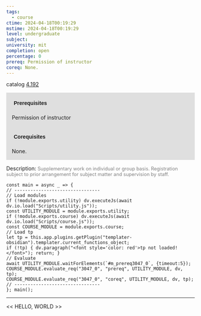 ```yaml
---
tags:
  - course
ctime: 2024-04-18T00:19:29
mstime: 2024-04-18T00:19:29
level: undergraduate
subject: 
university: mit
completion: open
percentage: 0
prereq: Permission of instructor
coreq: None.
---
```


catalog [4.192](http://student.mit.edu/catalog/m4a.html#4.192)

<span style="display: block; padding: 15px; background-color: rgb(100, 100, 100, 0.2);"><font id="m_prereq3047_0" style="display: block; font-family: Arial, sans-serif; font-weight: bold; padding: 5px">Prerequisites</font><br><span id="prereq3047_0">Permission of instructor</span></span>
<span style="display: block; padding: 15px; background-color: rgb(100, 100, 100, 0.2);"><font id="m_coreq3047_0" style="display: block; font-family: Arial, sans-serif; font-weight: bold; padding: 5px">Corequisites</font><br><span id="coreq3047_0">None.</span></span>

<font style="">Description:</font>
<font style="color: grey; font-size: 0.8rem;">Supplementary work on individual or group basis. Registration subject to prior arrangement for subject matter and supervision by staff.</font>

```dataviewjs
const main = async _ => {
// --------------------------------
// Load modules
if (!module.exports.utility) dv.executeJs(await dv.io.load("Scripts/utility.js"));
const UTILITY_MODULE = module.exports.utility;
if (!module.exports.course) dv.executeJs(await dv.io.load("Scripts/course.js"));
const COURSE_MODULE = module.exports.course;
// Load tp
let tp = this.app.plugins.getPlugin("templater-obsidian").templater.current_functions_object;
if (!tp) { dv.paragraph("<font style='color: red'>tp not loaded!</font>"); return; }
// Evaluate
await UTILITY_MODULE.waitForElements(`#m_prereq3047_0`, {timeout:5});
COURSE_MODULE.evaluate_req("3047_0", "prereq", UTILITY_MODULE, dv, tp);
COURSE_MODULE.evaluate_req("3047_0", "coreq", UTILITY_MODULE, dv, tp);
// --------------------------------
}; main();
```

---

<< HELLO, WORLD >>
